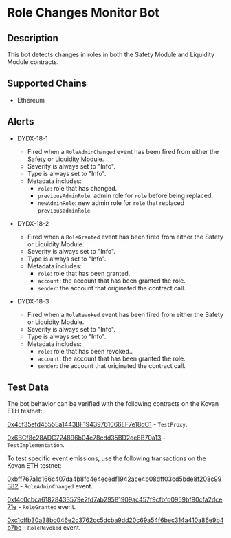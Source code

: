 # Role Changes Monitor Bot

## Description

This bot detects changes in roles in both the Safety Module and Liquidity Module contracts.

## Supported Chains

- Ethereum

## Alerts

- DYDX-18-1
  - Fired when a `RoleAdminChanged` event has been fired from either the Safety or Liquidity Module.
  - Severity is always set to "Info".
  - Type is always set to "Info".
  - Metadata includes:
    - `role`: role that has changed.
    - `previousAdminRole`: admin role for `role` before being replaced.
    - `newAdminRole`: new admin role for `role` that replaced `previousadminRole`.

- DYDX-18-2
  - Fired when a `RoleGranted` event has been fired from either the Safety or Liquidity Module.
  - Severity is always set to "Info".
  - Type is always set to "Info".
  - Metadata includes:
    - `role`: role that has been granted.
    - `account`: the account that has been granted the role.
    - `sender`: the account that originated the contract call.

- DYDX-18-3
  - Fired when a `RoleRevoked` event has been fired from either the Safety or Liquidity Module.
  - Severity is always set to "Info".
  - Type is always set to "Info".
  - Metadata includes:
    - `role`: role that has been revoked..
    - `account`: the account that has been granted the role.
    - `sender`: the account that originated the contract call.

## Test Data
The bot behavior can be verified with the following contracts on the Kovan ETH testnet:

[0x45f35efd4555Ea1443BF19439761066EF7e18dC1](https://kovan.etherscan.io/address/0x45f35efd4555Ea1443BF19439761066EF7e18dC1) - `TestProxy`.

[0x6BCf8c28ADC724896b04e78cdd35BD2ee8B70a13](https://kovan.etherscan.io/address/0x6bcf8c28adc724896b04e78cdd35bd2ee8b70a13) - `TestImplementation`.

To test specific event emissions, use the following transactions on the Kovan ETH testnet:

[0xbff767a1d166c407da4b8fd4e4ecedf1942ace4b08dff03cd5bde8f208c99382](https://kovan.etherscan.io/tx/0xbff767a1d166c407da4b8fd4e4ecedf1942ace4b08dff03cd5bde8f208c99382) - `RoleAdminChanged` event.

[0xf4c0cbca61828433579e2fd7ab29581909ac457f9cfbfd0959bf90cfa2dce71e](https://kovan.etherscan.io/tx/0xf4c0cbca61828433579e2fd7ab29581909ac457f9cfbfd0959bf90cfa2dce71e) - `RoleGranted` event.

[0xc1cffb30a38bc046e2c3762cc5dcba9dd20c69a54f6bec314a410a86e9b4b7be](https://kovan.etherscan.io/tx/0xc1cffb30a38bc046e2c3762cc5dcba9dd20c69a54f6bec314a410a86e9b4b7be) - `RoleRevoked` event.